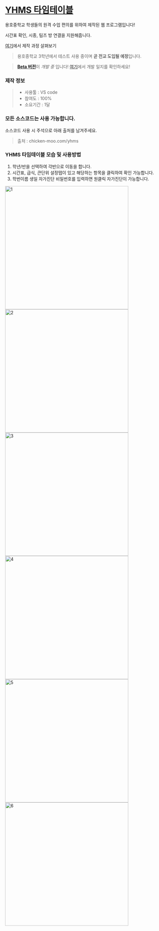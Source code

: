 # [YHMS 타임테이블](https://chicken-moo.com/yhms)
 용호중학교 학생들의 원격 수업 편의를 위하여 제작된 웹 프로그램입니다!

 시간표 확인, 시종, 팀즈 방 연결을 지원해줍니다.

 [여기](https://chicken-moo.com/img/projects/yhtt.pdf)에서 제작 과정 살펴보기




 > 용호중학교 3학년에서 테스트 사용 중이며 **곧 전교 도입될 예정**입니다.


 > [**Beta 버전**](https://chicken-moo.com/yhms/beta)이 *개발 중* 입니다! [여기](https://www.notion.so/6d9362d9f0ae4d2387bcfa2bc7e0e833?v=8fbedecb5a9d46c1b3b1ee8848cfce87)에서 개발 일지를 확인하세요!





 ### 제작 정보

 > - 사용툴 : VS code
 > - 참여도 : 100%
 > - 소요기간 : 1달





### 모든 소스코드는 사용 가능합니다.

소스코드 사용 시 주석으로 아래 출처를 남겨주세요.

> 출처 : chicken-moo.com/yhms





### YHMS 타임테이블 모습 및 사용방법

1. 학년/반을 선택하여 각반으로 이동을 합니다.
2. 시간표, 급식, 큰단위 설정탭이 있고 해당하는 항목을 클릭하여 확인 가능합니다.
3. 학번이름 생일 자가진단 비밀번호를 입력하면 원클릭 자가진단이 가능합니다.

<img src="https://chicken-moo.com/files/img/readme/yhtt/1.png" alt="1" style="width: 400px;" />



<img src="https://chicken-moo.com/files/img/readme/yhtt/2.png" alt="2" style="width: 400px;" />



<img src="https://chicken-moo.com/files/img/readme/yhtt/3.png" alt="3" style="width: 400px;" />



<img src="https://chicken-moo.com/files/img/readme/yhtt/4.png" alt="4" style="width: 400px;" />

<img src="https://chicken-moo.com/files/img/readme/yhtt/5.png" alt="5" style="width: 400px;" />



<img src="https://chicken-moo.com/files/img/readme/yhtt/6.png" alt="6" style="width: 400px;" />



